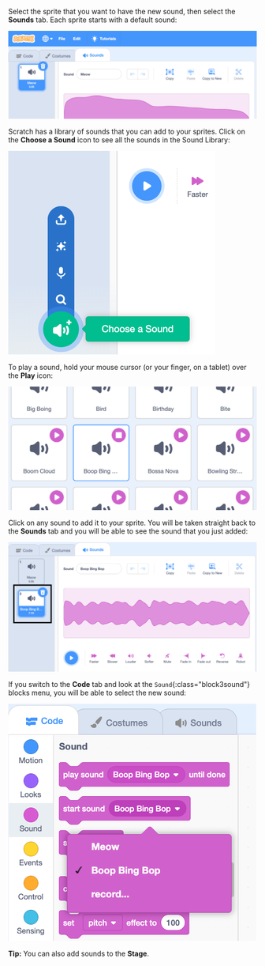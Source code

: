 Select the sprite that you want to have the new sound, then select the **Sounds** tab. Each sprite starts with a default sound:

![The Sounds tab open in the Scratch editor.](images/sound-tab.png)

Scratch has a library of sounds that you can add to your sprites. Click on the **Choose a Sound** icon to see all the sounds in the Sound Library:

![The 'Choose a Sound' icon highlighted.](images/choose-a-sound-button.png)

To play a sound, hold your mouse cursor (or your finger, on a tablet) over the **Play** icon:

!['Play sound preview' icons.](images/sound-preview.png)

Click on any sound to add it to your sprite. You will be taken straight back to the **Sounds** tab and you will be able to see the sound that you just added:

![A newly inserted sound in the Sounds tab.](images/new-sound-added.png)

If you switch to the **Code** tab and look at the `Sound`{:class="block3sound"} blocks menu, you will be able to select the new sound:

![The 'Sound' blocks menu, with the new sound available for use within blocks.](images/new-sound-block.png)

**Tip:** You can also add sounds to the **Stage**.
